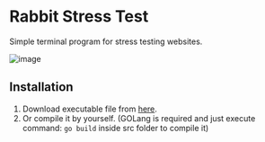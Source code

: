 # Rabbit Stress Test

Simple terminal program for stress testing websites.

![image](https://user-images.githubusercontent.com/44822563/169594620-34efc1d7-50a1-4ce6-958f-b2dc56107865.png)

## Installation

1. Download executable file from [here](https://github.com/Rabbit-Company/RabbitStressTest/releases/latest/download/RabbitStressTest).
2. Or compile it by yourself. (GOLang is required and just execute command: ```go build``` inside src folder to compile it)
